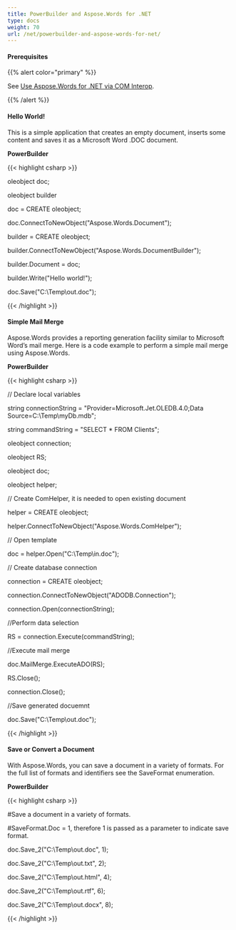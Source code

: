 ```yaml
---
title: PowerBuilder and Aspose.Words for .NET
type: docs
weight: 70
url: /net/powerbuilder-and-aspose-words-for-net/
---
```


#### **Prerequisites**
{{% alert color="primary" %}} 

See [Use Aspose.Words for .NET via COM Interop](/words/net/use-aspose-words-for-net-via-com-interop/).

{{% /alert %}} 
#### **Hello World!**
This is a simple application that creates an empty document, inserts some content and saves it as a Microsoft Word .DOC document.

**PowerBuilder**

{{< highlight csharp >}}

 oleobject doc;

oleobject builder

doc = CREATE oleobject;

doc.ConnectToNewObject("Aspose.Words.Document");

builder = CREATE oleobject;

builder.ConnectToNewObject("Aspose.Words.DocumentBuilder");

builder.Document = doc;

builder.Write("Hello world!");

doc.Save("C:\Temp\out.doc");



{{< /highlight >}}
#### **Simple Mail Merge**
Aspose.Words provides a reporting generation facility similar to Microsoft Word’s mail merge. Here is a code example to perform a simple mail merge using Aspose.Words.

**PowerBuilder**

{{< highlight csharp >}}

 // Declare local variables

string connectionString = "Provider=Microsoft.Jet.OLEDB.4.0;Data Source=C:\Temp\myDb.mdb";

string commandString = "SELECT * FROM Clients";

oleobject connection;

oleobject RS;

oleobject doc;

oleobject helper;

// Create ComHelper, it is needed to open existing document

helper = CREATE oleobject;

helper.ConnectToNewObject("Aspose.Words.ComHelper");

// Open template

doc = helper.Open("C:\Temp\in.doc");

// Create database connection

connection = CREATE oleobject;

connection.ConnectToNewObject("ADODB.Connection");

connection.Open(connectionString);

//Perform data selection

RS = connection.Execute(commandString);

//Execute mail merge

doc.MailMerge.ExecuteADO(RS);

RS.Close();

connection.Close();

//Save generated docuemnt

doc.Save("C:\Temp\out.doc");



{{< /highlight >}}
#### **Save or Convert a Document**
With Aspose.Words, you can save a document in a variety of formats. For the full list of formats and identifiers see the SaveFormat enumeration.

**PowerBuilder**

{{< highlight csharp >}}

 #Save a document in a variety of formats.

#SaveFormat.Doc = 1, therefore 1 is passed as a parameter to indicate save format.

doc.Save_2("C:\Temp\out.doc", 1);

doc.Save_2("C:\Temp\out.txt", 2);

doc.Save_2("C:\Temp\out.html", 4);

doc.Save_2("C:\Temp\out.rtf", 6);

doc.Save_2("C:\Temp\out.docx", 8);



{{< /highlight >}}
